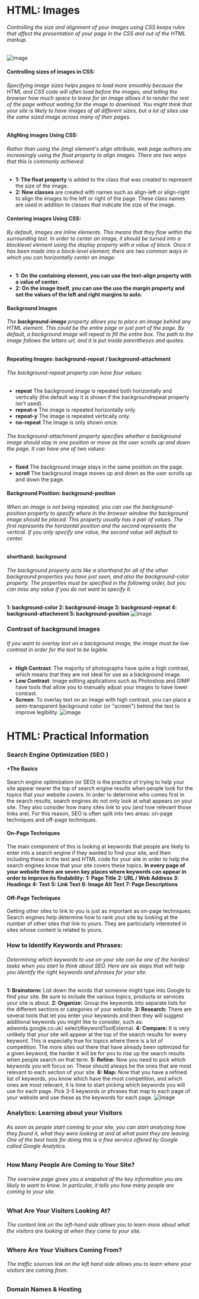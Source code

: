 # HTML: Images
###### Controlling the size and alignment of your images using CSS keeps rules that affect the presentation of your page in the CSS and out of the HTML markup.
![image](https://d2h0cx97tjks2p.cloudfront.net/blogs/wp-content/uploads/sites/2/2020/07/html-images-df.jpg)

#### Controlling sizes of images in CSS:
###### Specifying image sizes helps pages to load more smoothly because the HTML and CSS code will often load before the images, and telling the browser how much space to leave for an image allows it to render the rest of the page without waiting for the image to download. You might think that your site is likely to have images of all different sizes, but a lot of sites use the same sized image across many of their pages.

#### AligNing images Using CSS:
###### Rather than using the (img) element's align attribute, web page authors are increasingly using the float property to align images. There are two ways that this is commonly achieved:
+ **1: The float property**  is added to the class that was created to represent the size of the image.
+ **2: New classes** are created with names such as align-left or align-right to align the images to the left or right of the page. These class names are used in addition to classes that indicate the size of the image.

#### Centering images Using CSS:
###### By default, images are inline elements. This means that they flow within the surrounding text. In order to center an image, it should be turned into a blocklevel element using the display property with a value of block. Once it has been made into a block-level element, there are two common ways in which you can horizontally center an image:
+ **1: On the containing element, you can use the text-align property with a value of center.**
+ **2: On the image itself, you can use the use the margin property and set the values of the left and right margins to auto.**

#### Background Images
###### The **background-image** property allows you to place an image behind any HTML element. This could be the entire page or just part of the page. By default, a background image will repeat to fill the entire box. The path to the image follows the letters url, and it is put inside parentheses and quotes.

#### Repeating Images: background-repeat / background-attachment
###### The background-repeat property can have four values:
+ **repeat** The background image is repeated both horizontally and vertically (the default way it is shown if the backgroundrepeat property isn't used).
+ **repeat-x** The image is repeated horizontally only.
+ **repeat-y** The image is repeated vertically only.
+ **no-repeat** The image is only shown once.

###### The background-attachment property specifies whether a background image should stay in one position or move as the user scrolls up and down the page. It can have one of two values:
+ **fixed** The background image stays in the same position on the page.
+ **scroll** The background image moves up and down as the user scrolls up and down the page.

#### Background Position: background-position
###### When an image is not being repeated, you can use the background-position property to specify where in the browser window the background image should be placed. This property usually has a pair of values. The first represents the horizontal position and the second represents the vertical. If you only specify one value, the second value will default to center.

#### shorthand: background
###### The background property acts like a shorthand for all of the other background properties you have just seen, and also the background-color property. The properties must be specified in the following order, but you can miss any value if you do not want to specify it.
**1: background-color
2: background-image
3: background-repeat
4: background-attachment
5: background-position**
![image](https://qph.fs.quoracdn.net/main-qimg-ef8eb5e0787252f9f5fad5e0dd1d63f6)

### Contrast of background images
###### If you want to overlay text on a background image, the image must be low contrast in order for the text to be legible.
+ **High Contrast**: The majority of photographs have quite a high contrast, which means that they are not ideal for use as a background image.
+ **Low Contrast**: Image editing applications such as Photoshop and GIMP have tools that allow you to manually adjust your images to have lower contrast.
+ **Screen**: To overlay text on an image with high contrast, you can place a semi-transparent background color (or "screen") behind the text to improve legibility.
![image](https://i.stack.imgur.com/lUIR6.png)

# HTML: Practical Information
### Search Engine Optimization (SEO )
#### +The Basics
Search engine optimization (or SEO) is the practice of trying to help your site appear nearer the top of search engine results when people look for the topics that your website covers. In order to determine who comes first in the search results, search engines do not only look at what appears on your site. They also consider how many sites link to you (and how relevant those links are). For this reason, SEO is often split into two areas: on-page techniques and off-page techniques.

#### On-Page Techniques
The main component of this is looking at keywords that people are likely to enter into a search engine if they wanted to find your site, and then including these in the text and HTML code for your site in order to help the search engines know that your site covers these topics.
**In every page of your website there are seven key places where keywords can appear in order to improve its findability:**
**1: Page Title**
**2: URL / Web Address**
**3: Headings**
**4: Text**
**5: Link Text**
**6: Image Alt Text**
**7: Page Descriptions**


#### Off-Page Techniques
Getting other sites to link to you is just as important as on-page techniques. Search engines help determine how to rank your site by looking at the number of other sites that link to yours. They are particularly interested in sites whose content is related to yours. 

### How to Identify Keywords and Phrases:
###### Determining which keywords to use on your site can be one of the hardest tasks when you start to think about SEO. Here are six steps that will help you identify the right keywords and phrases for your site.
**1: Brainstorm:** List down the words that someone might type into Google to find your site. Be sure to include the various topics, products or services your site is about.
**2: Organize:** Group the keywords into separate lists for the different sections or categories of your website.
**3: Research:** There are several tools that let you enter your keywords and then they will suggest additional keywords you might like to consider, such as: adwords.google.co.uk/ select/KeywordToolExternal.
**4: Compare:** It is very unlikely that your site will appear at the top of the search results for every keyword. This is especially true for topics where there is a lot of competition. The more sites out there that have already been optimized for a given keyword, the harder it will be for you to rise up the search results when people search on that term.
**5: Refine:** Now you need to pick which keywords you will focus on. These should always be the ones that are most relevant to each section of your site.
**6: Map:** Now that you have a refined list of keywords, you know which have the most competition, and which ones are most relevant, it is time to start picking which keywords you will use for each page. Pick 3-5 keywords or phrases that map to each page of your website and use these as the keywords for each page.
![image](https://mk0apibacklinkov1r5n.kinstacdn.com/app/uploads/2019/08/google-still-scans-key-areas-of-your-site-1.png)

### Analytics: Learning about your Visitors
###### As soon as people start coming to your site, you can start analyzing how they found it, what they were looking at and at what point they are leaving. One of the best tools for doing this is a free service offered by Google called Google Analytics.

### How Many People Are Coming to Your Site?
###### The overview page gives you a snapshot of the key information you are likely to want to know. In particular, it tells you how many people are coming to your site.

### What Are Your Visitors Looking At?
###### The content link on the left-hand side allows you to learn more about what the visitors are looking at when they come to your site.

### Where Are Your Visitors Coming From?
###### The traffic sources link on the left hand side allows you to learn where your visitors are coming from.

### Domain Names & Hosting



